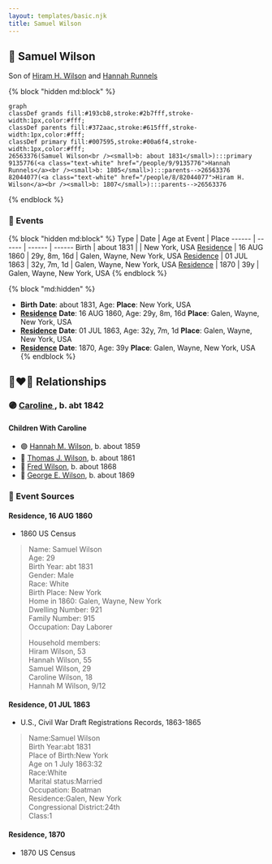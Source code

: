 ```yaml
---
layout: templates/basic.njk
title: Samuel Wilson
---
```

## 🔵 Samuel Wilson

Son of [Hiram H. Wilson](/people/8/82044077) and [Hannah Runnels](/people/9/9135776)

{% block "hidden md:block" %}
```mermaid
graph
classDef grands fill:#193cb8,stroke:#2b7fff,stroke-width:1px,color:#fff;
classDef parents fill:#372aac,stroke:#615fff,stroke-width:1px,color:#fff;
classDef primary fill:#007595,stroke:#00a6f4,stroke-width:1px,color:#fff;
26563376(Samuel Wilson<br /><small>b: about 1831</small>):::primary
9135776(<a class="text-white" href="/people/9/9135776">Hannah Runnels</a><br /><small>b: 1805</small>):::parents-->26563376
82044077(<a class="text-white" href="/people/8/82044077">Hiram H. Wilson</a><br /><small>b: 1807</small>):::parents-->26563376
```
{% endblock %}

### 📆 Events

{% block "hidden md:block" %}
Type | Date | Age at Event | Place
------ | ------ | ------ | ------
Birth | about 1831 |  | New York, USA
[Residence](#event-event-0) | 16 AUG 1860 | 29y, 8m, 16d | Galen, Wayne, New York, USA
[Residence](#event-event-1) | 01 JUL 1863 | 32y, 7m, 1d | Galen, Wayne, New York, USA
[Residence](#event-event-2) | 1870 | 39y | Galen, Wayne, New York, USA
{% endblock %}

{% block "md:hidden" %}
- **Birth**
**Date**: about 1831, Age:
**Place**: New York, USA
- **[Residence](#event-event-0)**
**Date**: 16 AUG 1860, Age: 29y, 8m, 16d
**Place**: Galen, Wayne, New York, USA
- **[Residence](#event-event-1)**
**Date**: 01 JUL 1863, Age: 32y, 7m, 1d
**Place**: Galen, Wayne, New York, USA
- **[Residence](#event-event-2)**
**Date**: 1870, Age: 39y
**Place**: Galen, Wayne, New York, USA
{% endblock %}

## 👩‍❤️‍👨 Relationships

### 🟣 [Caroline ](/people/4/42501514), b. abt 1842

#### Children With Caroline
* 🟣 [Hannah M. Wilson](/people/9/97992363), b. about 1859
* 🔵 [Thomas J. Wilson](/people/5/56990191), b. about 1861
* 🔵 [Fred Wilson](/people/4/44161340), b. about 1868
* 🔵 [George E. Wilson](/people/5/52481817), b. about 1869
### 📰 Event Sources

#### <a id="event-event-0"></a> Residence, 16 AUG 1860
* 1860 US Census
>   
  > Name: Samuel Wilson  
  > Age: 29  
  > Birth Year: abt 1831  
  > Gender: Male  
  > Race: White  
  > Birth Place: New York  
  > Home in 1860: Galen, Wayne, New York  
  > Dwelling Number: 921  
  > Family Number: 915  
  > Occupation: Day Laborer  
  >   
  > Household members:  
  > Hiram Wilson, 53  
  > Hannah Wilson, 55  
  > Samuel Wilson, 29  
  > Caroline Wilson, 18  
  > Hannah M Wilson, 9/12  
  >

#### <a id="event-event-1"></a> Residence, 01 JUL 1863
* U.S., Civil War Draft Registrations Records, 1863-1865
>   
  > Name:Samuel Wilson  
  > Birth Year:abt 1831  
  > Place of Birth:New York  
  > Age on 1 July 1863:32  
  > Race:White  
  > Marital status:Married  
  > Occupation: Boatman  
  > Residence:Galen, New York  
  > Congressional District:24th  
  > Class:1

#### <a id="event-event-2"></a> Residence, 1870
* 1870 US Census
